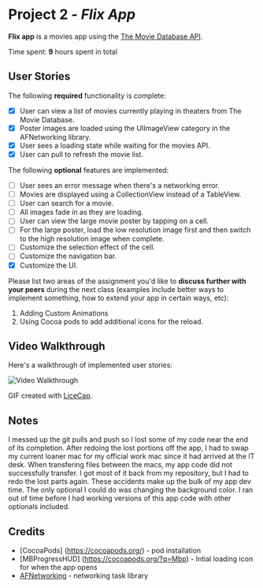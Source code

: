 # Project 2 - *Flix App*

**Flix app** is a movies app using the [The Movie Database API](http://docs.themoviedb.apiary.io/#).

Time spent: **9** hours spent in total

## User Stories

The following **required** functionality is complete:

- [x] User can view a list of movies currently playing in theaters from The Movie Database.
- [x] Poster images are loaded using the UIImageView category in the AFNetworking library.
- [x] User sees a loading state while waiting for the movies API.
- [x] User can pull to refresh the movie list.

The following **optional** features are implemented:

- [ ] User sees an error message when there's a networking error.
- [ ] Movies are displayed using a CollectionView instead of a TableView.
- [ ] User can search for a movie.
- [ ] All images fade in as they are loading.
- [ ] User can view the large movie poster by tapping on a cell.
- [ ] For the large poster, load the low resolution image first and then switch to the high resolution image when complete.
- [ ] Customize the selection effect of the cell.
- [ ] Customize the navigation bar.
- [x] Customize the UI.

Please list two areas of the assignment you'd like to **discuss further with your peers** during the next class (examples include better ways to implement something, how to extend your app in certain ways, etc):

1. Adding Custom Animations
2. Using Cocoa pods to add additional icons for the reload.

## Video Walkthrough

Here's a walkthrough of implemented user stories:

<img src='http://i.imgur.com/zZkVUmC.gif' title='Flix Walkthrough' width='' alt='Video Walkthrough' />

GIF created with [LiceCap](http://www.cockos.com/licecap/).

## Notes
I messed up the git pulls and push so I lost some of my code near the end of its completion. After redoing the lost portions off the app, I had to swap my current loaner mac for my official work mac since it had arrived at the IT desk. When transfering files between the macs, my app code did not successfully transfer. I got most of it back from my repository, but I had to redo the lost parts again. These accidents make up the bulk of my app dev time. The only optional I could do was changing the background color. I ran out of time before I had working versions of this app code with other optionals included.

## Credits

- [CocoaPods] (https://cocoapods.org/) - pod installation
- [MBProgressHUD] (https://cocoapods.org/?q=Mbp) - Intial loading icon for when the app opens
- [AFNetworking](https://github.com/AFNetworking/AFNetworking) - networking task library
